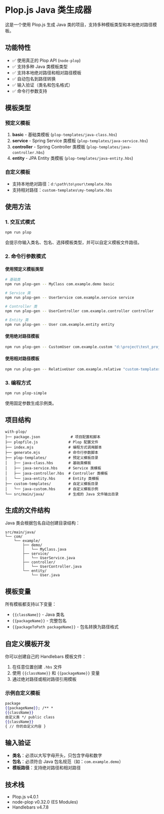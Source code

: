 # Plop.js Java 类生成器

这是一个使用 Plop.js 生成 Java 类的项目，支持多种模板类型和本地绝对路径模板。

## 功能特性

- ✅ 使用真正的 Plop API (`node-plop`)
- ✅ 支持多种 Java 类模板类型
- ✅ 支持本地绝对路径和相对路径模板
- ✅ 自动包名到路径转换
- ✅ 输入验证（类名和包名格式）
- ✅ 命令行参数支持

## 模板类型

### 预定义模板

1. **basic** - 基础类模板 (`plop-templates/java-class.hbs`)
2. **service** - Spring Service 类模板 (`plop-templates/java-service.hbs`)
3. **controller** - Spring Controller 类模板 (`plop-templates/java-controller.hbs`)
4. **entity** - JPA Entity 类模板 (`plop-templates/java-entity.hbs`)

### 自定义模板

- 支持本地绝对路径：`d:\path\to\your\template.hbs`
- 支持相对路径：`custom-templates\my-template.hbs`

## 使用方法

### 1. 交互式模式

```bash
npm run plop
```

会提示你输入类名、包名、选择模板类型，并可以自定义模板文件路径。

### 2. 命令行参数模式

#### 使用预定义模板类型

```bash
# 基础类
npm run plop-gen -- MyClass com.example.demo basic

# Service 类
npm run plop-gen -- UserService com.example.service service

# Controller 类
npm run plop-gen -- UserController com.example.controller controller

# Entity 类
npm run plop-gen -- User com.example.entity entity
```

#### 使用绝对路径模板

```bash
npm run plop-gen -- CustomUser com.example.custom "d:\project\test_project\ts_test\with-plop\custom-templates\java-custom.hbs"
```

#### 使用相对路径模板

```bash
npm run plop-gen -- RelativeUser com.example.relative "custom-templates\java-custom.hbs"
```

### 3. 编程方式

```bash
npm run plop-simple
```

使用固定参数生成示例类。

## 项目结构

```
with-plop/
├── package.json              # 项目配置和脚本
├── plopfile.js              # Plop 配置文件
├── index.mjs                # 编程方式调用脚本
├── generate.mjs             # 命令行参数脚本
├── plop-templates/          # 预定义模板目录
│   ├── java-class.hbs       # 基础类模板
│   ├── java-service.hbs     # Service 类模板
│   ├── java-controller.hbs  # Controller 类模板
│   └── java-entity.hbs      # Entity 类模板
├── custom-templates/        # 自定义模板目录
│   └── java-custom.hbs      # 自定义模板示例
└── src/main/java/           # 生成的 Java 文件输出目录
```

## 生成的文件结构

Java 类会根据包名自动创建目录结构：

```
src/main/java/
└── com/
    └── example/
        ├── demo/
        │   └── MyClass.java
        ├── service/
        │   └── UserService.java
        ├── controller/
        │   └── UserController.java
        └── entity/
            └── User.java
```

## 模板变量

所有模板都支持以下变量：

- `{{className}}` - Java 类名
- `{{packageName}}` - 完整包名
- `{{packageToPath packageName}}` - 包名转换为路径格式

## 自定义模板开发

你可以创建自己的 Handlebars 模板文件：

1. 在任意位置创建 `.hbs` 文件
2. 使用 `{{className}}` 和 `{{packageName}}` 变量
3. 通过绝对路径或相对路径引用模板

### 示例自定义模板

```handlebars
package
{{packageName}}; /** *
{{className}}
自定义类 */ public class
{{className}}
{ // 你的自定义内容 }
```

## 输入验证

- **类名**：必须以大写字母开头，只包含字母和数字
- **包名**：必须符合 Java 包名规范（如：`com.example.demo`）
- **模板路径**：支持绝对路径和相对路径

## 技术栈

- Plop.js v4.0.1
- node-plop v0.32.0 (ES Modules)
- Handlebars v4.7.8
